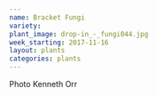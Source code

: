 ```yaml
---
name: Bracket Fungi
variety: 
plant_image: drop-in_-_fungi044.jpg
week_starting: 2017-11-16
layout: plants 
categories: plants 
---
```

Photo Kenneth Orr